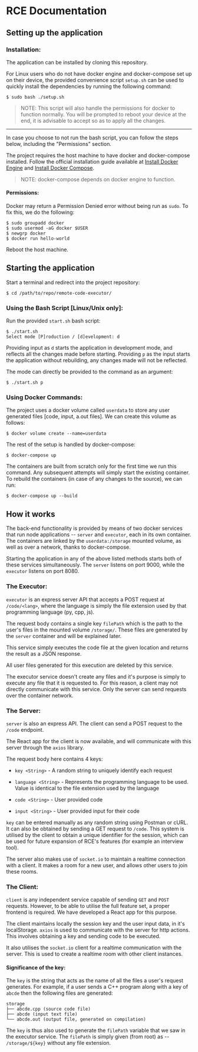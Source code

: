 # RCE Documentation

## Setting up the application

### Installation:

The application can be installed by cloning this repository.

For Linux users who do not have docker engine and docker-compose set up on their device, the provided convenience script `setup.sh` can be used to quickly install the dependencies by running the following command:
```
$ sudo bash ./setup.sh
```
> NOTE: This script will also handle the permissions for docker to function normally. You will be prompted to reboot your device at the end, it is advisable to accept so as to apply all the changes.
***
In case you choose to not run the bash script, you can follow the steps below, including the "Permissions" section.

The project requires the host machine to have docker and docker-compose installed. Follow the official installation guide available at [Install Docker Engine](https://docs.docker.com/engine/install/ubuntu/) and [Install Docker Compose](https://docs.docker.com/compose/install/).

> NOTE: docker-compose depends on docker engine to function.

#### Permissions:

Docker may return a Permission Denied error without being run as `sudo`. To fix this, we do the following:

```
$ sudo groupadd docker
$ sudo usermod -aG docker $USER
$ newgrp docker
$ docker run hello-world
```

Reboot the host machine.

## Starting the application

Start a terminal and redirect into the project repository:

```
$ cd /path/to/repo/remote-code-executor/
```

### Using the Bash Script [Linux/Unix only]:

Run the provided `start.sh` bash script:

```
$ ./start.sh
Select mode [P]roduction / [d]evelopment: d
```

Providing input as `d` starts the application in development mode, and reflects all the changes made before starting. Providing `p` as the input starts the application without rebuilding, any changes made will not be reflected.

The mode can directly be provided to the command as an argument:

```
$ ./start.sh p
```

### Using Docker Commands:

The project uses a docker volume called `userdata` to store any user generated files [code, input, a.out files]. We can create this volume as follows:

```
$ docker volume create --name=userdata
```

The rest of the setup is handled by docker-compose:

```
$ docker-compose up
```

The containers are built from scratch only for the first time we run this command. Any subsequent attempts will simply start the existing container. To rebuild the containers (in case of any changes to the source), we can run:

```
$ docker-compose up --build
```

## How it works

The back-end functionality is provided by means of two docker services that run node applications -- `server` and `executor`, each in its own container. The containers are linked by the `userdata:/storage` mounted volume, as well as over a network, thanks to docker-compose.

Starting the application in any of the above listed methods starts both of these services simultaneously. The `server` listens on port 9000, while the `executor` listens on port 8080.

### The Executor:

`executor` is an express server API that accepts a POST request at `/code/<lang>`, where the language is simply the file extension used by that programming language (py, cpp, js).

The request body contains a single key `filePath` which is the path to the user's files in the mounted volume `/storage/`. These files are generated by the `server` container and will be explained later.

This service simply executes the code file at the given location and returns the result as a JSON response.

All user files generated for this execution are deleted by this service.

The executor service doesn't create any files and it's purpose is simply to execute any file that it is requested to. For this reason, a client may not directly communicate with this service. Only the server can send requests over the container network.

### The Server:

`server` is also an express API. The client can send a POST request to the `/code` endpoint.

The React app for the client is now available, and will communicate with this server through the `axios` library.

The request body here contains 4 keys:

- `key <String>` - A random string to uniquely identify each request

- `language <String>` - Represents the programming language to be used. Value is identical to the file extension used by the language

- `code <String>` - User provided code

- `input <String>` - User provided input for their code

`key` can be entered manually as any random string using Postman or cURL. It can also be obtained by sending a GET request to `/code`. This system is utilised by the client to obtain a unique identifier for the session, which can be used for future expansion of RCE's features (for example an interview tool).

The server also makes use of `socket.io` to maintain a realtime connection with a client. It makes a room for a new user, and allows other users to join these rooms.

### The Client:

`client` is any independent service capable of sending `GET` and `POST` requests. However, to be able to utilise the full feature set, a proper frontend is required. We have developed a React app for this purpose.

The client maintains locally the session key and the user input data, in it's localStorage. `axios` is used to communicate with the server for http actions. This involves obtaining a key and sending code to be executed.

It also utilises the `socket.io` client for a realtime communication with the server. This is used to create a realtime room with other client instances.

#### Significance of the key:

The `key` is the string that acts as the name of all the files a user's request generates. For example, if a user sends a C++ program along with a key of `abcde` then the following files are generated:

```
storage
├── abcde.cpp (source code file)
├── abcde (input text file)
└── abcde.out (output file, generated on compilation)
```

The `key` is thus also used to generate the `filePath` variable that we saw in the executor service. The `filePath` is simply given (from root) as -- `/storage/${key}` without any file extension.
